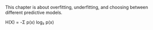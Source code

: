 This chapter is about overfitting, underfitting, and choosing between different predictive models.

H(X) = -Σ p(x) log₂ p(x)
